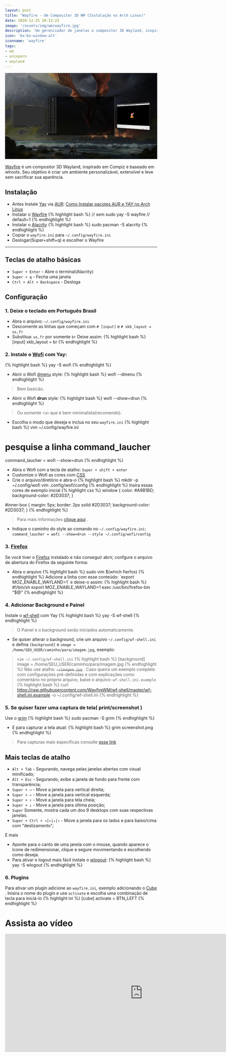 ```yaml
---
layout: post
title: "Wayfire - Um Compositor 3D WM (Instalação no Arch Linux)"
date: 2020-12-25 10:13:23
image: '/assets/img/wm/wayfire.jpg'
description: 'Um gerenciador de janelas e compositor 3D Wayland, inspirado em Compiz e baseado em wlroots.'
icon: 'bx:bx-window-alt'
iconname: 'wayfire'
tags:
- wm
- unixporn
- wayland
---
```


![Wayfire - Um Compositor 3D WM (Instalação no Arch Linux)](/assets/img/wm/wayfire.jpg)

[Wayfire](https://wayfire.org/) é um compositor 3D Wayland, inspirado em Compiz e baseado em wlroots. Seu objetivo é criar um ambiente personalizável, extensível e leve sem sacrificar sua aparência.

## Instalação
+ Antes Instale [Yay](https://terminalroot.com.br/2020/12/como-instalar-pacotes-do-aur-via-yay-no-arch-linux.html) via [AUR](https://terminalroot.com.br/2020/12/como-instalar-pacotes-do-aur-via-yay-no-arch-linux.html): [Como Instalar pacotes AUR e YAY no Arch Linux](https://terminalroot.com.br/)
+ Instalar o [Wayfire](https://github.com/WayfireWM/wayfire)
{% highlight bash %}
// sem sudo
yay -S wayfire
// default=1
{% endhighlight %}
+ Instalar o [Alacrity](https://github.com/alacritty/alacritty)
{% highlight bash %}
sudo pacman -S alacrity
{% endhighlight %}
+ Copiar o `wayfire.ini` para `~/.config/wayfire.ini`
+ Deslogar(Super+shift+q) e escolher o Wayfire

---

## Teclas de atalho básicas
+ `Super + Enter` - Abre o terminal(Alacrity)
+ `Super + q` - Fecha uma janela
+ `Ctrl + Alt + Backspace` - Desloga 

## Configuração
### 1. Deixe o teclado em **Português Brasil**
+ Abra o arquivo: `~/.config/wayfire.ini`
+ Descomente as linhas que começam com `# [input]` e `# xkb_layout = us,fr` 
+ Substitua: `us,fr` por somente `br`
Deixe assim:
{% highlight bash %}
[input]
xkb_layout = br
{% endhighlight %}

### 2. Instale o [Wofi](https://hg.sr.ht/~scoopta/wofi) com Yay:
{% highlight bash %}
yay -S wofi
{% endhighlight %}
+ Abrir o Wofi [dmenu](https://tools.suckless.org/dmenu/) style:
{% highlight bash %}
wofi --dmenu
{% endhighlight %}
> Bem basicão.

+ Abrir o Wofi **drun** style:
{% highlight bash %}
wofi --show=drun
{% endhighlight %}
> Ou somente `run` que é bem minimalista(recomendo).

+ Escolha o modo que deseja e inclua no seu `wayfire.ini`
{% highlight bash %}
vim ~/.config/wayfire.ini
# pesquise a linha command_laucher
command_laucher = wofi --show=drun
{% endhighlight %}

+ Abra o Wofi com a tecla de atalho: `Super + shift + enter`
+ Customize o Wofi as cores com [CSS](https://terminalroot.com.br/css/)
+ Crie o arquivo/diretório e abra-o
{% highlight bash %}
mkdir -p ~/.config/wofi
vim .config/wofi/config
{% endhighlight %}
Insira essas cores de exemplo inicial
{% highlight css %}
window {
color: #A9B1BD;
background-color: #2D3037;
}

#inner-box {
margin: 5px;
border: 2px solid #2D3037;
background-color: #2D3037;
}
{% endhighlight %}
> Para mais informações [clique aqui](https://cloudninja.pw/docs/wofi.html) .
+ Indique o caminho do style ao comando no `~/.config/wayfire.ini`: `command_laucher = wofi --show=drun --style ~/.config/wofi/config`

### 3. [Firefox](https://terminalroot.com.br/2016/04/lista-com-28-navegadores-para-linux.html)
Se você tiver o [Firefox](https://terminalroot.com.br/2020/08/como-abrir-arquivos-markdown-com-extensao-md-no-firefox.html) instalado e não conseguir abrir, confgure o arquivo de abertura do Firefox da seguinte forma:
+ Abra o arquivo
{% highlight bash %}
sudo vim $(which fierfox)
{% endhighlight %}
Adicione a linha com esse conteúdo: `export MOZ_ENABLE_WAYLAND=1` e deixe-o assim:
{% highlight bash %}
#!/bin/sh
export MOZ_ENABLE_WAYLAND=1
exec /usr/bin/firefox-bin "$@"
{% endhighlight %}

### 4. Adicionar Background e Painel
Instale o [wf-shell](https://github.com/WayfireWM/wf-shell) com Yay
{% highlight bash %}
yay -S wf-shell
{% endhighlight %}
> O Painel e o background serão iniciados automaticamente.

+ Se quiser alterar o background, crie um arquivo `~/.config/wf-shell.ini` e defina `[background]` e `image = /home/SEU_USER/caminho/para/imagem.jpg`, exemplo:
> `vim ~/.config/wf-shell.ini`
{% highlight bash %}
[background]
image = /home/SEU_USER/caminho/para/imagem.jpg
{% endhighlight %}
> Não use atalho: ~~`~/imagem.jpg`~~ . Caso queira um exemplo completo com configurações pré-definidas e com explicações como comentário no próprio arquivo, baixe o arquivo: `wf-shell.ini.example`
{% highlight bash %}
curl https://raw.githubusercontent.com/WayfireWM/wf-shell/master/wf-shell.ini.example -o ~/.config/wf-shell.ini
{% endhighlight %}

### 5. Se quiser fazer uma captura de tela( print/screenshot )
Use o [grim](https://github.com/emersion/grim)
{% highlight bash %}
sudo pacman -S grim
{% endhighlight %}
+ E para capturar a tela atual:
{% highlight bash %}
grim screenshot.png
{% endhighlight %}
> Para capturas mais específicas consulte [esse link](https://wiki.archlinux.org/index.php/Screen_capture#Wayland)

## Mais teclas de atalho
+ `Alt + Tab` - Segurando, navega pelas janelas abertas com visual minificado;
+ `Alt + Esc` - Segurando, exibe a janela de fundo para frente com transparência;
+ `Super + →` - Move a janela para vertical direita;
+ `Super + ←` - Move a janela para vertical esquerda;
+ `Super + ↑` - Move a janela para tela cheia;
+ `Super + ↓` - Move a janela para última posição;
+ `Super` Somente, mostra cada um dos 9 desktops com suas respectivas janelas.
+ `Super + Ctrl + →|←|↓|↑` - Move a janela para os lados e para baixo/cima com "deslizamento";

E mais
+ Aponte para o canto de uma janela com o mouse, quando aparece o ícone de redimensionar, clique e segure movimentando e escolhendo como deseja.
+ Para ativar o logout mais fácil instale o [wlogout](https://github.com/ArtsyMacaw/wlogout):
{% highlight bash %}
yay -S wlogout
{% endhighlight %}

### 6. Plugins
Para ativar um plugin adicione ao `wayfire.ini`, exemplo adicionando o [Cube](https://github.com/WayfireWM/wayfire/wiki/Configuration#cube) . Inisira o nome do plugin e use `activate` e escolha uma combinação de tecla para iniciá-lo
{% highlight ini %}
[cube]
activate = <super> <alt> BTN_LEFT
{% endhighlight %}

# Assista ao vídeo
<iframe width="910" height="390" src="https://www.youtube.com/embed/GRcx5JlhecA" frameborder="0" allow="accelerometer; autoplay; encrypted-media; gyroscope; picture-in-picture" allowfullscreen></iframe>





